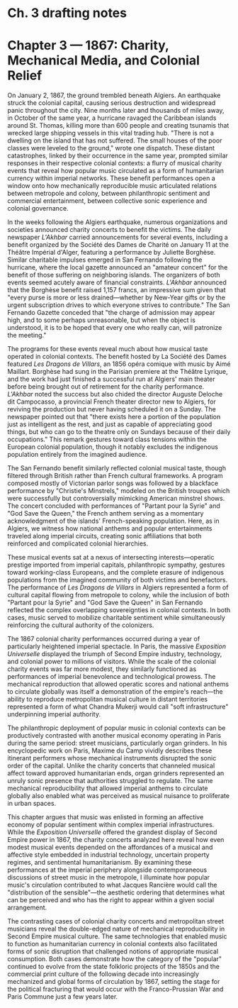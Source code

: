 # Ch. 3 drafting notes

# Chapter 3 — 1867: Charity, Mechanical Media, and Colonial Relief

On January 2, 1867, the ground trembled beneath Algiers. An earthquake struck the colonial capital, causing serious destruction and widespread panic throughout the city. Nine months later and thousands of miles away, in October of the same year, a hurricane ravaged the Caribbean islands around St. Thomas, killing more than 600 people and creating tsunamis that wrecked large shipping vessels in this vital trading hub. "There is not a dwelling on the island that has not suffered. The small houses of the poor classes were leveled to the ground," wrote one dispatch. These distant catastrophes, linked by their occurrence in the same year, prompted similar responses in their respective colonial contexts: a flurry of musical charity events that reveal how popular music circulated as a form of humanitarian currency within imperial networks. These benefit performances open a window onto how mechanically reproducible music articulated relations between metropole and colony, between philanthropic sentiment and commercial entertainment, between collective sonic experience and colonial governance.

In the weeks following the Algiers earthquake, numerous organizations and societies announced charity concerts to benefit the victims. The daily newspaper *L'Akhbar* carried announcements for several events, including a benefit organized by the Société des Dames de Charité on January 11 at the Théâtre Impérial d'Alger, featuring a performance by Juliette Borghèse. Similar charitable impulses emerged in San Fernando following the hurricane, where the local gazette announced an "amateur concert" for the benefit of those suffering on neighboring islands. The organizers of both events seemed acutely aware of financial constraints. *L'Akhbar* announced that the Borghèse benefit raised 1,157 francs, an impressive sum given that "every purse is more or less drained—whether by New-Year gifts or by the urgent subscription drives to which everyone strives to contribute." The San Fernando Gazette conceded that "the charge of admission may appear high, and to some perhaps unreasonable, but when the object is understood, it is to be hoped that every one who really can, will patronize the meeting."

The programs for these events reveal much about how musical taste operated in colonial contexts. The benefit hosted by La Société des Dames featured *Les Dragons de Villars*, an 1856 opéra comique with music by Aimé Maillart. Borghèse had sung in the Parisian premiere at the Théâtre Lyrique, and the work had just finished a successful run at Algiers' main theater before being brought out of retirement for the charity performance. *L'Akhbar* noted the success but also chided the director Auguste Deloche dit Campocasso, a provincial French theater director new to Algiers, for reviving the production but never having scheduled it on a Sunday. The newspaper pointed out that "there exists here a portion of the population just as intelligent as the rest, and just as capable of appreciating good things, but who can go to the theatre only on Sundays because of their daily occupations." This remark gestures toward class tensions within the European colonial population, though it notably excludes the indigenous population entirely from the imagined audience.

The San Fernando benefit similarly reflected colonial musical taste, though filtered through British rather than French cultural frameworks. A program composed mostly of Victorian parlor songs was followed by a blackface performance by "Christie's Minstrels," modeled on the British troupes which were successfully but controversially mimicking American minstrel shows. The concert concluded with performances of "Partant pour la Syrie" and "God Save the Queen," the French anthem serving as a momentary acknowledgment of the islands' French-speaking population. Here, as in Algiers, we witness how national anthems and popular entertainments traveled along imperial circuits, creating sonic affiliations that both reinforced and complicated colonial hierarchies.

These musical events sat at a nexus of intersecting interests—operatic prestige imported from imperial capitals, philanthropic sympathy, gestures toward working-class Europeans, and the complete erasure of indigenous populations from the imagined community of both victims and benefactors. The performance of *Les Dragons de Villars* in Algiers represented a form of cultural capital flowing from metropole to colony, while the inclusion of both "Partant pour la Syrie" and "God Save the Queen" in San Fernando reflected the complex overlapping sovereignties in colonial contexts. In both cases, music served to mobilize charitable sentiment while simultaneously reinforcing the cultural authority of the colonizers.

The 1867 colonial charity performances occurred during a year of particularly heightened imperial spectacle. In Paris, the massive *Exposition Universelle* displayed the triumph of Second Empire industry, technology, and colonial power to millions of visitors. While the scale of the colonial charity events was far more modest, they similarly functioned as performances of imperial benevolence and technological prowess. The mechanical reproduction that allowed operatic scores and national anthems to circulate globally was itself a demonstration of the empire's reach—the ability to reproduce metropolitan musical culture in distant territories represented a form of what Chandra Mukerji would call "soft infrastructure" underpinning imperial authority.

The philanthropic deployment of popular music in colonial contexts can be productively contrasted with another musical economy operating in Paris during the same period: street musicians, particularly organ grinders. In his encyclopedic work on Paris, Maxime du Camp vividly describes these itinerant performers whose mechanical instruments disrupted the sonic order of the capital. Unlike the charity concerts that channeled musical affect toward approved humanitarian ends, organ grinders represented an unruly sonic presence that authorities struggled to regulate. The same mechanical reproducibility that allowed imperial anthems to circulate globally also enabled what was perceived as musical nuisance to proliferate in urban spaces.

This chapter argues that music was enlisted in forming an affective economy of popular sentiment within complex imperial infrastructures. While the *Exposition Universelle* offered the grandest display of Second Empire power in 1867, the charity concerts analyzed here reveal how even modest musical events depended on the affordances of a musical and affective style embedded in industrial technology, uncertain property regimes, and sentimental humanitarianism. By examining these performances at the imperial periphery alongside contemporaneous discussions of street music in the metropole, I illuminate how popular music's circulation contributed to what Jacques Rancière would call the "distribution of the sensible"—the aesthetic ordering that determines what can be perceived and who has the right to appear within a given social arrangement.

The contrasting cases of colonial charity concerts and metropolitan street musicians reveal the double-edged nature of mechanical reproducibility in Second Empire musical culture. The same technologies that enabled music to function as humanitarian currency in colonial contexts also facilitated forms of sonic disruption that challenged notions of appropriate musical consumption. Both cases demonstrate how the category of the "popular" continued to evolve from the state folkloric projects of the 1850s and the commercial print culture of the following decade into increasingly mechanized and global forms of circulation by 1867, setting the stage for the political fracturing that would occur with the Franco-Prussian War and Paris Commune just a few years later.